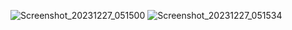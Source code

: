 ![Screenshot_20231227_051500](https://github.com/mchimbof/AppTurismo/assets/26042473/6dd35cda-ea03-42c6-bce7-a3a61a00d143)
![Screenshot_20231227_051534](https://github.com/mchimbof/AppTurismo/assets/26042473/c9be6a71-930d-4272-b921-636d99435a7e)

